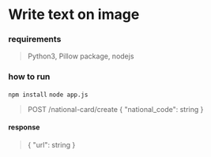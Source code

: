 # Write text on image

### requirements
> Python3, Pillow package, nodejs

### how to run
`npm install`
`node app.js`
> POST /national-card/create
> { "national_code": string }
#### response
> { "url": string }
